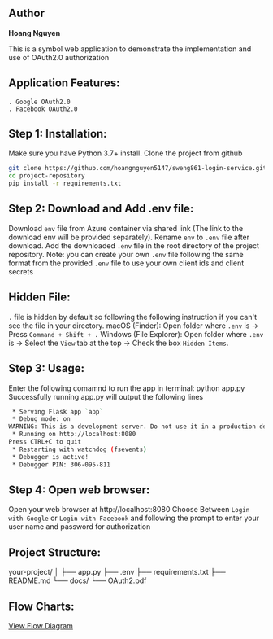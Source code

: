 ## Author 
**Hoang Nguyen**

This is a symbol web application to demonstrate the implementation and use of OAuth2.0 authorization

## Application Features:
    . Google OAuth2.0
    . Facebook OAuth2.0

## Step 1: Installation: 
Make sure you have Python 3.7+ install.
Clone the project from github
```bash
git clone https://github.com/hoangnguyen5147/sweng861-login-service.git
cd project-repository
pip install -r requirements.txt
```

## Step 2: Download and Add .env file: 
Download `env` file from Azure container via shared link (The link to the download env will be provided separately).
Rename `env` to `.env` file after download.
Add the downloaded `.env` file in the root directory of the project repository.
Note: you can create your own `.env` file following the same format from the provided `.env` file to use your own client ids and client secrets 

## Hidden File: 
`.` file is hidden by default so following the following instruction if you can't see the file in your directory.
macOS (Finder): Open folder where `.env` is -> Press `Command + Shift + .` 
Windows (File Explorer): Open folder where `.env` is -> Select the `View` tab at the top -> Check the box `Hidden Items`.

## Step 3: Usage: 
Enter the following comamnd to run the app in terminal: python app.py
Successfully running app.py will output the following lines
```bash
 * Serving Flask app `app`
 * Debug mode: on
WARNING: This is a development server. Do not use it in a production deployment. Use a production WSGI server instead.
 * Running on http://localhost:8080
Press CTRL+C to quit
 * Restarting with watchdog (fsevents)
 * Debugger is active!
 * Debugger PIN: 306-095-811
```

 ## Step 4: Open web browser: 
 Open your web browser at http://localhost:8080 
 Choose Between `Login with Google` or `Login with Facebook` and following the prompt to enter your user name and password for authorization

 ## Project Structure:
your-project/
│
├── app.py
├── .env
├── requirements.txt
├── README.md
└── docs/
    └── OAuth2.pdf

## Flow Charts:
[View Flow Diagram](docs/OAuth2.pdf)

